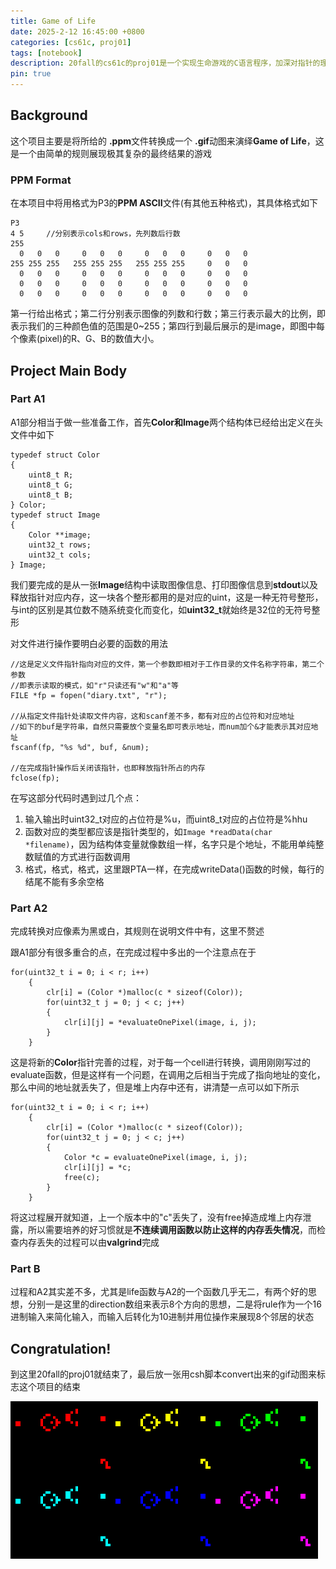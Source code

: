 ```yaml
---
title: Game of Life
date: 2025-2-12 16:45:00 +0800
categories: [cs61c, proj01]
tags: [notebook]
description: 20fall的cs61c的proj01是一个实现生命游戏的C语言程序，加深对指针的理解
pin: true
---
```


## Background
这个项目主要是将所给的 **.ppm**文件转换成一个 **.gif**动图来演绎**Game of Life**，这是一个由简单的规则展现极其复杂的最终结果的游戏

### PPM Format
在本项目中将用格式为P3的**PPM ASCII**文件(有其他五种格式)，其具体格式如下
```
P3
4 5 	//分别表示cols和rows，先列数后行数
255
  0   0   0     0   0   0     0   0   0     0   0   0
255 255 255   255 255 255   255 255 255     0   0   0
  0   0   0     0   0   0     0   0   0     0   0   0
  0   0   0     0   0   0     0   0   0     0   0   0
  0   0   0     0   0   0     0   0   0     0   0   0
```
第一行给出格式；第二行分别表示图像的列数和行数；第三行表示最大的比例，即表示我们的三种颜色值的范围是0~255；第四行到最后展示的是image，即图中每个像素(pixel)的R、G、B的数值大小。

## Project Main Body
### Part A1
A1部分相当于做一些准备工作，首先**Color和Image**两个结构体已经给出定义在头文件中如下
```
typedef struct Color 
{
	uint8_t R;
	uint8_t G;
	uint8_t B;
} Color;
typedef struct Image
{
	Color **image;
	uint32_t rows;
	uint32_t cols;
} Image;
```
我们要完成的是从一张**Image**结构中读取图像信息、打印图像信息到**stdout**以及释放指针对应内存，这一块各个整形都用的是对应的uint，这是一种无符号整形，与int的区别是其位数不随系统变化而变化，如**uint32_t**就始终是32位的无符号整形

对文件进行操作要明白必要的函数的用法
```
//这是定义文件指针指向对应的文件，第一个参数即相对于工作目录的文件名称字符串，第二个参数
//即表示读取的模式，如"r"只读还有"w"和"a"等
FILE *fp = fopen("diary.txt", "r");

//从指定文件指针处读取文件内容，这和scanf差不多，都有对应的占位符和对应地址
//如下的buf是字符串，自然只需要放个变量名即可表示地址，而num加个&才能表示其对应地址
fscanf(fp, "%s %d", buf, &num);

//在完成指针操作后关闭该指针，也即释放指针所占的内存
fclose(fp);
```
在写这部分代码时遇到过几个点：
1. 输入输出时uint32_t对应的占位符是%u，而uint8_t对应的占位符是%hhu
2. 函数对应的类型都应该是指针类型的，如`Image *readData(char *filename)`，因为结构体变量就像数组一样，名字只是个地址，不能用单纯整数赋值的方式进行函数调用
3. 格式，格式，格式，这里跟PTA一样，在完成writeData()函数的时候，每行的结尾不能有多余空格

### Part A2
完成转换对应像素为黑或白，其规则在说明文件中有，这里不赘述

跟A1部分有很多重合的点，在完成过程中多出的一个注意点在于
```
for(uint32_t i = 0; i < r; i++)
	{
		clr[i] = (Color *)malloc(c * sizeof(Color));
		for(uint32_t j = 0; j < c; j++)
		{
			clr[i][j] = *evaluateOnePixel(image, i, j);
		}
	}
```
这是将新的**Color**指针完善的过程，对于每一个cell进行转换，调用刚刚写过的evaluate函数，但是这样有一个问题，在调用之后相当于完成了指向地址的变化，那么中间的地址就丢失了，但是堆上内存中还有，讲清楚一点可以如下所示
```
for(uint32_t i = 0; i < r; i++)
	{
		clr[i] = (Color *)malloc(c * sizeof(Color));
		for(uint32_t j = 0; j < c; j++)
		{
			Color *c = evaluateOnePixel(image, i, j);
			clr[i][j] = *c;
			free(c);
		}
	}
```
将这过程展开就知道，上一个版本中的"c"丢失了，没有free掉造成堆上内存泄露，所以需要培养的好习惯就是**不连续调用函数以防止这样的内存丢失情况**，而检查内存丢失的过程可以由**valgrind**完成

### Part B
过程和A2其实差不多，尤其是life函数与A2的一个函数几乎无二，有两个好的思想，分别一是这里的direction数组来表示8个方向的思想，二是将rule作为一个16进制输入来简化输入，而输入后转化为10进制并用位操作来展现8个邻居的状态

## Congratulation!
到这里20fall的proj01就结束了，最后放一张用csh脚本convert出来的gif动图来标志这个项目的结束

![](../assets/images/GliderGuns.gif)
